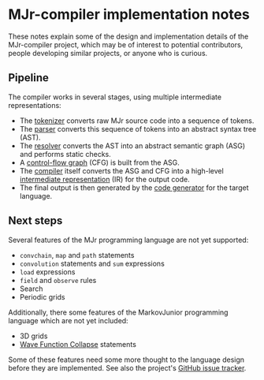 # MJr-compiler implementation notes

These notes explain some of the design and implementation details of the MJr-compiler project, which may be of interest to potential contributors, people developing similar projects, or anyone who is curious.

## Pipeline

The compiler works in several stages, using multiple intermediate representations:

- The [tokenizer](tokenizer.md) converts raw MJr source code into a sequence of tokens.
- The [parser](parser.md) converts this sequence of tokens into an abstract syntax tree (AST).
- The [resolver](resolver.md) converts the AST into an abstract semantic graph (ASG) and performs static checks.
- A [control-flow graph](cfg.md) (CFG) is built from the ASG.
- The [compiler](compiler.md) itself converts the ASG and CFG into a high-level [intermediate representation](ir.md) (IR) for the output code.
- The final output is then generated by the [code generator](codegen.md) for the target language.


## Next steps

Several features of the MJr programming language are not yet supported:

- `convchain`, `map` and `path` statements
- `convolution` statements and `sum` expressions
- `load` expressions
- `field` and `observe` rules
- Search
- Periodic grids

Additionally, there some features of the MarkovJunior programming language which are not yet included:

- 3D grids
- [Wave Function Collapse](https://github.com/mxgmn/WaveFunctionCollapse) statements

Some of these features need some more thought to the language design before they are implemented. See also the project's [GitHub issue tracker](https://github.com/kaya3/MJr/issues).
